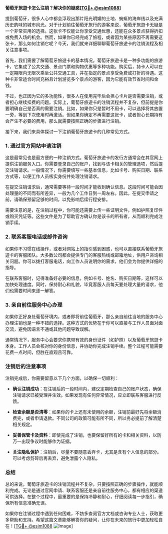 **葡萄牙旅遊卡怎么注销？解决你的疑惑[[TG💪+ @esim1088](https://t.me/s/esim1088)]**

提到葡萄牙，很多人心中都会浮现出那片阳光明媚的土地、蜿蜒的海岸线以及充满历史韵味的城市风光。对于计划前往葡萄牙旅行的游客来说，葡萄牙旅遊卡无疑是一个非常实用的选择。这张卡不仅能让你享受交通优惠，还能在众多景点获得折扣或免费入场的机会。然而，如果你已经完成了旅程，或者因为某些原因不再需要这张卡，那么如何注销它呢？今天，我们就来详细聊聊葡萄牙旅遊卡的注销流程及相关注意事项。

首先，我们需要了解葡萄牙旅遊卡的基本情况。葡萄牙旅遊卡是一种多功能的旅游卡，它集成了公共交通、景点门票和购物优惠等多种功能。购买后，持卡人可以在一定期限内无限次乘坐公共交通工具，并在指定的景点享受免费或打折的待遇。这种卡非常适合时间充裕且计划游览多个景点的游客，因为它能有效节省时间和金钱。

不过，也正因为它的多功能性，很多人在使用完毕后会担心卡片是否需要注销，或者担心继续扣费的问题。实际上，葡萄牙旅遊卡的注销流程并不复杂，但前提是你要明确自己是否真的需要注销。比如，如果你只是暂时不用卡，可以选择将其放置一旁，等到下次使用时再激活。但如果你确定不再需要这张卡，或者担心长期持有会产生不必要的费用，那么就需要按照正确的步骤进行注销。

接下来，我们来具体探讨一下注销葡萄牙旅遊卡的几种常见方式。

### 1. **通过官方网站申请注销**
这是最常见也是最方便的一种注销方式。葡萄牙旅遊卡的发行方通常会在其官网上提供注销服务入口。你需要登录自己的账户，找到与该卡相关的管理选项，然后提交注销请求。一般情况下，你需要填写一些基本信息，比如卡号、购买日期、联系方式等，以便工作人员核实身份并处理注销请求。

在提交注销请求后，通常需要等待一段时间才能收到确认信息。这段时间可能会因处理量的不同而有所差异，一般为几个工作日到一周左右。因此，在提交申请之前，请确保预留足够的时间，以免影响后续行程安排。

需要注意的是，在注销过程中，你可能还需要上传一些证明文件，例如护照复印件或购买凭证等。这些文件是为了帮助官方确认你是该卡的所有者，从而顺利完成注销手续。

### 2. **联系客服电话或邮件咨询**
如果你不习惯在线操作，或者对网站上的指引感到困惑，也可以直接联系葡萄牙旅遊卡的客服团队。大多数公司都会提供专门的客服热线或邮箱地址，供用户咨询相关问题。你可以拨打客服电话，向工作人员说明你的需求，他们会为你提供详细的指导。

在联系客服时，记得准备好必要的信息，例如卡号、姓名、购买日期等，这样可以加快处理速度。同时，保持耐心和礼貌，毕竟客服人员每天要处理大量的请求，他们也需要时间来逐一解答。

### 3. **亲自前往服务中心办理**
如果你正好身处葡萄牙境内，或者即将前往葡萄牙，那么亲自前往当地的服务中心办理注销也是一种不错的选择。这种方式的优势在于你可以直接与工作人员面对面交流，避免因语言不通或其他问题导致误解。

通常情况下，服务中心会要求你携带有效的身份证件（如护照）以及葡萄牙旅遊卡本身。工作人员会核对你的身份信息，并协助你完成注销手续。整个过程可能需要花费一点时间，但胜在直观且可靠。

### 注销后的注意事项

注销完成后，你需要留意以下几个方面，以确保一切顺利：

- **确认注销成功**：在注销后的一段时间内，建议定期检查自己的账户状态，确保注销请求已被受理并生效。如果发现有任何异常情况，应立即联系客服进行反馈。
  
- **检查余额是否清零**：如果你的卡上还有未使用的余额，注销前最好先将余额消费完，或者申请退款。不同公司的政策可能有所不同，所以务必提前了解清楚相关规定。

- **妥善保管卡及资料**：即使完成了注销，也要保留好所有的卡和相关资料，以防万一出现争议时能够作为证据。

- **关注隐私保护**：注销后，尽量不要随意丢弃卡，尤其是含有个人信息的部分。可以考虑剪碎后再丢弃，避免泄露个人隐私。

### 总结

总的来说，葡萄牙旅遊卡的注销流程并不复杂，只要按照正确的步骤操作，就能顺利完成。无论是通过官网申请、联系客服还是亲自前往服务中心，都有相应的渠道可供选择。在整个过程中，最重要的是保持冷静和耐心，仔细阅读每一步指引，确保所有信息准确无误。

如果你在注销过程中遇到任何困难，不妨多查阅官方文档或咨询专业人士，获取更多帮助和支持。希望这篇文章能够解答你的疑问，让你在未来的旅行中更加轻松自在！[[TG💪+ @esim1088](https://t.me/s/esim1088) ![Image](https://i.postimg.cc/4NQfJmqS/Snipaste-2025-05-13-00-14-12.png)]